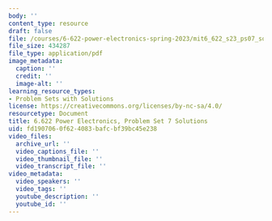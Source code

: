 ```yaml
---
body: ''
content_type: resource
draft: false
file: /courses/6-622-power-electronics-spring-2023/mit6_622_s23_ps07_sol.pdf
file_size: 434287
file_type: application/pdf
image_metadata:
  caption: ''
  credit: ''
  image-alt: ''
learning_resource_types:
- Problem Sets with Solutions
license: https://creativecommons.org/licenses/by-nc-sa/4.0/
resourcetype: Document
title: 6.622 Power Electronics, Problem Set 7 Solutions
uid: fd190706-0f62-4083-bafc-bf39bc45e238
video_files:
  archive_url: ''
  video_captions_file: ''
  video_thumbnail_file: ''
  video_transcript_file: ''
video_metadata:
  video_speakers: ''
  video_tags: ''
  youtube_description: ''
  youtube_id: ''
---
```

